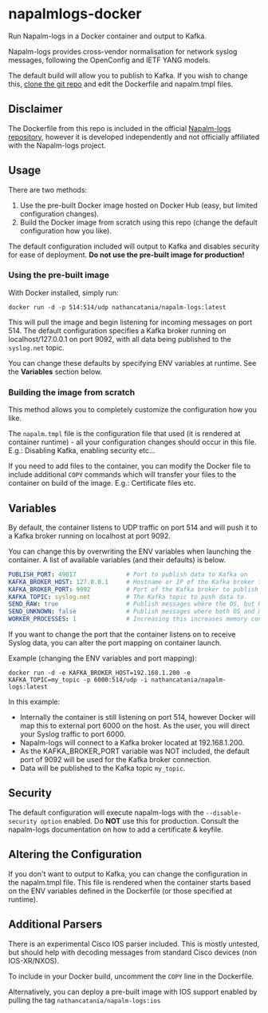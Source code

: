 # napalmlogs-docker
Run Napalm-logs in a Docker container and output to Kafka.

Napalm-logs provides cross-vendor normalisation for network syslog messages, following the OpenConfig and IETF YANG models.

The default build will allow you to publish to Kafka. If you wish to change this, [clone the git repo](https://github.com/nathancatania/napalmlogs-docker) and edit the Dockerfile and napalm.tmpl files.


## Disclaimer
The Dockerfile from this repo is included in the official [Napalm-logs repository](https://github.com/napalm-automation/napalm-logs), however it is developed independently and not officially affiliated with the Napalm-logs project.

## Usage
There are two methods:
1. Use the pre-built Docker image hosted on Docker Hub (easy, but limited configuration changes).
2. Build the Docker image from scratch using this repo (change the default configuration how you like).

The default configuration included will output to Kafka and disables security for ease of deployment.
__Do not use the pre-built image for production!__

### Using the pre-built image
With Docker installed, simply run:
```
docker run -d -p 514:514/udp nathancatania/napalm-logs:latest
```
This will pull the image and begin listening for incoming messages on port 514.
The default configuration specifies a Kafka broker running on localhost/127.0.0.1 on port 9092, with all data being published to the `syslog.net` topic.

You can change these defaults by specifying ENV variables at runtime. See the __Variables__ section below.

### Building the image from scratch
This method allows you to completely customize the configuration how you like.

The `napalm.tmpl` file is the configuration file that used (it is rendered at container runtime) - all your configuration changes should occur in this file. E.g.: Disabling Kafka, enabling security etc...

If you need to add files to the container, you can modify the Docker file to include additional `COPY` commands which will transfer your files to the container on build of the image. E.g.: Certificate files etc.


## Variables
By default, the container listens to UDP traffic on port 514 and will push it to a Kafka broker running on localhost at port 9092.

You can change this by overwriting the ENV variables when launching the container. A list of available variables (and their defaults) is below.
```yaml
PUBLISH_PORT: 49017              # Port to publish data to Kafka on
KAFKA_BROKER_HOST: 127.0.0.1     # Hostname or IP of the Kafka broker to publish to
KAFKA_BROKER_PORT: 9092          # Port of the Kafka broker to publish to
KAFKA_TOPIC: syslog.net          # The Kafka topic to push data to.
SEND_RAW: true                   # Publish messages where the OS, but NOT the message could be identified.
SEND_UNKNOWN: false              # Publish messages where both OS and message could not be identified.
WORKER_PROCESSES: 1              # Increasing this increases memory consumption but is better for higher loads.
```
If you want to change the port that the container listens on to receive Syslog data, you can alter the port mapping on container launch.

Example (changing the ENV variables and port mapping):
```
docker run -d -e KAFKA_BROKER_HOST=192.168.1.200 -e KAFKA_TOPIC=my_topic -p 6000:514/udp -i nathancatania/napalm-logs:latest
```
In this example:
- Internally the container is still listening on port 514, however Docker will map this to external port 6000 on the host. As the user, you will direct your Syslog traffic to port 6000.
- Napalm-logs will connect to a Kafka broker located at 192.168.1.200.
- As the KAFKA_BROKER_PORT variable was NOT included, the default port of 9092 will be used for the Kafka broker connection.
- Data will be published to the Kafka topic `my_topic`.


## Security
The default configuration will execute napalm-logs with the `--disable-security option` enabled.
Do __NOT__ use this for production. Consult the napalm-logs documentation on how to add a certificate & keyfile.

## Altering the Configuration
If you don't want to output to Kafka, you can change the configuration in the napalm.tmpl file. This file is rendered when the container starts based on the ENV variables defined in the Dockerfile (or those specified at runtime).

## Additional Parsers
There is an experimental Cisco IOS parser included. This is mostly untested, but should help with decoding messages from standard Cisco devices (non IOS-XR/NXOS).

To include in your Docker build, uncomment the `COPY` line in the Dockerfile.

Alternatively, you can deploy a pre-built image with IOS support enabled by pulling the tag `nathancatania/napalm-logs:ios`

